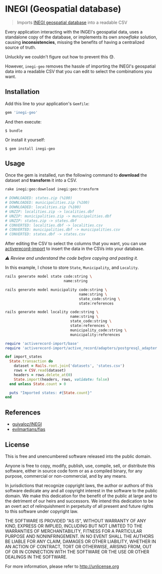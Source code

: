 # INEGI (Geospatial database)
> Imports [INEGI geospatial database][inegi] into a readable CSV

Every application interacting with the INGEI's geospatial data, uses a
standalone copy of the database, or implements its own _snowflake_ solution,
causing **inconsistencies**, missing the benefits of having a centralized
source of truth.

Unluckily we couldn't figure out how to prevent this :sweat:.

However, `inegi-geo` removes the hassle of importing the INEGI's geospatial
data into a readable CSV that you can edit to select the combinations you
want.

## Installation

Add this line to your application's `Gemfile`:
```ruby
gem 'inegi-geo'
```

And then execute:
```
$ bundle
```

Or install it yourself:
```
$ gem install inegi-geo
```

## Usage

Once the gem is installed, run the following command to **download** the dataset
and **transform** it into a CSV.

```bash
rake inegi:geo:download inegi:geo:transform

# DOWNLOADED: states.zip (%100)
# DOWNLOADED: municipalities.zip (%100)
# DOWNLOADED: localities.zip (%100)
# UNZIP: localities.zip -> localities.dbf
# UNZIP: municipalities.zip -> municipalities.dbf
# UNZIP: states.zip -> states.dbf
# CONVERTED: localities.dbf -> localities.csv
# CONVERTED: municipalities.dbf -> municipalities.csv
# CONVERTED: states.dbf -> states.csv
```

After editing the CSV to select the columns that you want, you can use
[activerecord-import][activerecord-import] to insert the data in the CSVs into
your database.

_:warning: Review and understand the code before copying and pasting it._

In this example, I chose to store `State`, `Municipality`, and `Locality`.

```bash
rails generate model state code:string \
                           name:string

rails generate model municipality code:string \
                                  name:string \
                                  state_code:string \
                                  state:references

rails generate model locality code:string \
                              name:string \
                              state_code:string \
                              state:references \
                              municipality_code:string \
                              municipality:references
```

```ruby
require 'activerecord-import/base'
require 'activerecord-import/active_record/adapters/postgresql_adapter'

def import_states
  State.transaction do
    dataset = Rails.root.join('datasets', 'states.csv')
    rows = CSV.read(dataset)
    headers = rows.delete_at(0)
    State.import(headers, rows, validate: false)
  end unless State.count > 0

  puts "Imported states: #{State.count}"
end
```

## References
- [guivaloz/INEGI](https://github.com/guivaloz/INEGI)
- [evilmartians/fias](https://github.com/evilmartians/fias)

[inegi]: http://www.inegi.org.mx/geo/contenidos/geoestadistica/
[activerecord-import]: https://github.com/zdennis/activerecord-import

## License
This is free and unencumbered software released into the public domain.

Anyone is free to copy, modify, publish, use, compile, sell, or
distribute this software, either in source code form or as a compiled
binary, for any purpose, commercial or non-commercial, and by any
means.

In jurisdictions that recognize copyright laws, the author or authors
of this software dedicate any and all copyright interest in the
software to the public domain. We make this dedication for the benefit
of the public at large and to the detriment of our heirs and
successors. We intend this dedication to be an overt act of
relinquishment in perpetuity of all present and future rights to this
software under copyright law.

THE SOFTWARE IS PROVIDED "AS IS", WITHOUT WARRANTY OF ANY KIND,
EXPRESS OR IMPLIED, INCLUDING BUT NOT LIMITED TO THE WARRANTIES OF
MERCHANTABILITY, FITNESS FOR A PARTICULAR PURPOSE AND NONINFRINGEMENT.
IN NO EVENT SHALL THE AUTHORS BE LIABLE FOR ANY CLAIM, DAMAGES OR
OTHER LIABILITY, WHETHER IN AN ACTION OF CONTRACT, TORT OR OTHERWISE,
ARISING FROM, OUT OF OR IN CONNECTION WITH THE SOFTWARE OR THE USE OR
OTHER DEALINGS IN THE SOFTWARE.

For more information, please refer to <http://unlicense.org>
